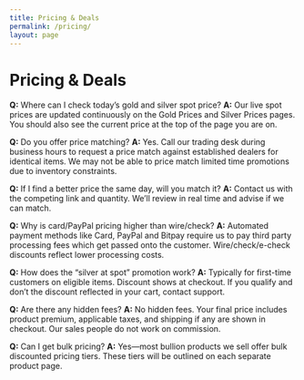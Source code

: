 ```yaml
---
title: Pricing & Deals
permalink: /pricing/
layout: page
---
```

# Pricing & Deals

**Q:** Where can I check today’s gold and silver spot price?
**A:** Our live spot prices are updated continuously on the Gold Prices and Silver Prices pages. You should also see the current price at the top of the page you are on.

**Q:** Do you offer price matching?
**A:** Yes. Call our trading desk during business hours to request a price match against established dealers for identical items. We may not be able to price match limited time promotions due to inventory constraints.

**Q:** If I find a better price the same day, will you match it?
**A:** Contact us with the competing link and quantity. We’ll review in real time and advise if we can match.

**Q:** Why is card/PayPal pricing higher than wire/check?
**A:** Automated payment methods like Card, PayPal and Bitpay require us to pay third party processing fees which get passed onto the customer. Wire/check/e-check discounts reflect lower processing costs.

**Q:** How does the “silver at spot” promotion work?
**A:** Typically for first-time customers on eligible items. Discount shows at checkout. If you qualify and don’t the discount reflected in your cart, contact support.

**Q:** Are there any hidden fees?
**A:** No hidden fees. Your final price includes product premium, applicable taxes, and shipping if any are shown in checkout. Our sales people do not work on commission.

**Q:** Can I get bulk pricing?
**A:** Yes—most bullion products we sell offer bulk discounted pricing tiers. These tiers will be outlined on each separate product page.
